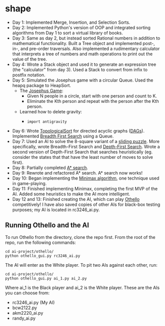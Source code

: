 # shape
- Day 1: Implemented Merge, Insertion, and Selection Sorts.
- Day 2: Implemented Python's version of OOP and integrated sorting algorithms from Day 1 to sort a virtual library of books.
- Day 3: Same as day 2, but instead sorted Rational numbers in addition to mathematical functionality. Built a Tree object and implemented post-, in-, and pre-order traversals. Also implemented a rudimentary calculator that interprets a tree of numbers and math operations to print out the value of the tree.
- Day 4: Wrote a Stack object and used it to generate an expression tree (the "calculator" from day 3). Used a Stack to convert from infix to postfix notation.
- Day 5: Simulated the Josephus game with a circular Queue. Used the heapq package to HeapSort.
  - The [Josephus Game](https://en.wikipedia.org/wiki/Josephus_problem):
    - Given N people in a circle, start with one person and count to K.
    - Eliminate the Kth person and repeat with the person after the Kth person.
  - Learned how to delete gravity:
    - ```
      import antigravity
      ```
- Day 6: Wrote [TopologicalSort](https://en.wikipedia.org/wiki/Topological_sorting) for directed acyclic graphs ([DAGs](https://en.wikipedia.org/wiki/Directed_acyclic_graph)). Implemented [Breadth First Search](https://en.wikipedia.org/wiki/Breadth-first_search) using a Queue.
- Day 7: Used an AI to solve the 8-square variant of a [sliding puzzle](https://en.wikipedia.org/wiki/Sliding_puzzle). More specifically, wrote Breadth-First Search and [Depth-First Search](https://en.wikipedia.org/wiki/Depth-first_search). Wrote a second version of Depth-First Search that searches heuristically (eg. consider the states that that have the least number of moves to solve first).
- Day 8: Partially completed [A* search](https://en.wikipedia.org/wiki/A*_search_algorithm).
- Day 9: Rewrote and refactored A* search. A* search now works!
- Day 10: Began implementing the [Minimax algorithm](https://en.wikipedia.org/wiki/Minimax), one technique used in game-playing.
- Day 11: Finished implementing Minimax, completing the first MVP of the AI. Added some heuristics to make the AI more intelligent.
- Day 12 and 13: Finished creating the AI, which can play [Othello](https://en.wikipedia.org/wiki/Computer_Othello) competitively! I have also saved copies of other AIs for black-box testing purposes; my AI is located in rc3246_ai.py.

## Running Othello and the AI
To run Othello from the directory, clone the repo first. From the root of the repo, run the following commands:
```
cd ai-project/othello/
python othello_gui.py rc3246_ai.py
```
The AI will enter as the White player. To pit two AIs against each other, run:
```
cd ai-project/othello/
python othello_gui.py ai_1.py ai_2.py
```
Where  ai_1 is the Black player and ai_2 is the White player.
These are the AIs you can choose from:
- rc3246_ai.py (My AI)
- bcw2122.py
- akm2220_ai.py
- randy_ai.py
